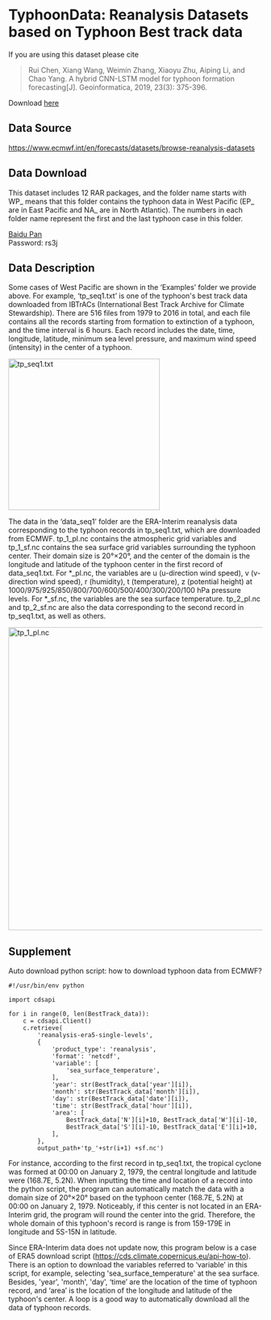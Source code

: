 # TyphoonData: Reanalysis Datasets based on Typhoon Best track data
If you are using this dataset please cite

>Rui Chen, Xiang Wang, Weimin Zhang, Xiaoyu Zhu, Aiping Li, and Chao Yang. A hybrid CNN-LSTM model for typhoon formation forecasting[J]. Geoinformatica, 2019, 23(3): 375-396.

Download [here](https://www.researchgate.net/profile/Chen-Rui-21/publication/333008232_A_hybrid_CNN-LSTM_model_for_typhoon_formation_forecasting/links/5f16633592851c1eff23c8be/A-hybrid-CNN-LSTM-model-for-typhoon-formation-forecasting.pdf)

## Data Source
https://www.ecmwf.int/en/forecasts/datasets/browse-reanalysis-datasets

## Data Download
This dataset includes 12 RAR packages, and the folder name starts with WP_ means that this folder contains the typhoon data in West Pacific (EP_ are in East Pacific and NA_ are in North Atlantic). The numbers in each folder name represent the first and the last typhoon case in this folder.

[Baidu Pan](https://pan.baidu.com/s/1-emRTY5jC-YvDFtT17A-QQ)  
Password:  rs3j

## Data Description
 
Some cases of West Pacific are shown in the ‘Examples’ folder we provide above. For example, ‘tp_seq1.txt’ is one of the typhoon's best track data downloaded from IBTrACs (International Best Track Archive for Climate Stewardship). There are 516 files from 1979 to 2016 in total, and each file contains all the records starting from formation to extinction of a typhoon, and the time interval is 6 hours. Each record includes the date, time, longitude, latitude, minimum sea level pressure, and maximum wind speed (intensity) in the center of a typhoon.

<img src="https://github.com/wxnudt/Pictures/blob/main/tp_seq.png" width="300px" alt='tp_seq1.txt'>

The data in the ‘data_seq1’ folder are the ERA-Interim reanalysis data corresponding to the typhoon records in tp_seq1.txt, which are downloaded from ECMWF.
tp_1_pl.nc contains the atmospheric grid variables and tp_1_sf.nc contains the sea surface grid variables surrounding the typhoon center. Their domain size is 20°×20°, and the center of the domain is the longitude and latitude of the typhoon center in the first record of data_seq1.txt. For *_pl.nc, the variables are u (u-direction wind speed), v (v-direction wind speed), r (humidity), t (temperature), z (potential height) at 1000/975/925/850/800/700/600/500/400/300/200/100 hPa pressure levels. For *_sf.nc, the variables are the sea surface temperature. tp_2_pl.nc and tp_2_sf.nc are also the data corresponding to the second record in tp_seq1.txt, as well as others.

<img src="https://github.com/wxnudt/Pictures/blob/main/pl.png" width="600px" alt='tp_1_pl.nc'>

## Supplement

Auto download python script: how to download typhoon data from ECMWF?

```
#!/usr/bin/env python

import cdsapi

for i in range(0, len(BestTrack_data)):
    c = cdsapi.Client()
    c.retrieve(
        'reanalysis-era5-single-levels',
        {
            'product_type': 'reanalysis',
            'format': 'netcdf',
            'variable': [
                'sea_surface_temperature',
            ],
            'year': str(BestTrack_data['year'][i]),
            'month': str(BestTrack_data['month'][i]),
            'day': str(BestTrack_data['date'][i]),
            'time': str(BestTrack_data['hour'][i]),
            'area': [
                BestTrack_data['N'][i]+10, BestTrack_data['W'][i]-10,
                BestTrack_data['S'][i]-10, BestTrack_data['E'][i]+10,
            ],
        },
        output_path+'tp_'+str(i+1) +sf.nc')

```

For instance, according to the first record in tp_seq1.txt, the tropical cyclone was formed at 00:00 on January 2, 1979, the central longitude and latitude were (168.7E, 5.2N). When inputting the time and location of a record into the python script, the program can automatically match the data with a domain size of 20°×20° based on the typhoon center (168.7E, 5.2N) at 00:00 on January 2, 1979. Noticeably, if this center is not located in an ERA-Interim grid, the program will round the center into the grid. Therefore, the whole domain of this typhoon's record is range is from 159-179E in longitude and 5S-15N in latitude.

Since ERA-Interim data does not update now, this program below is a case of ERA5 download script (https://cds.climate.copernicus.eu/api-how-to). There is an option to download the variables referred to ‘variable’ in this script, for example, selecting 'sea_surface_temperature' at the sea surface. Besides, 'year', 'month', 'day', ‘time’ are the location of the time of typhoon record, and ‘area’ is the location of the longitude and latitude of the typhoon's center. A loop is a good way to automatically download all the data of typhoon records.
